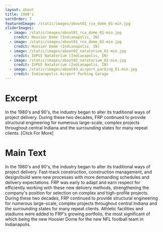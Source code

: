 ```yaml
---
layout: about
title: 1980's
sortOrder: 7
featuredImage: /static/images/about01_rca_dome_01-min.jpg
sliderImages:
  - image: /static/images/about01_rca_dome_01-min.jpg
    credit: Hoosier Dome (Indianapolis, IN)
  - image: /static/images/about01_rca_dome_02-min.jpg
    credit: Hoosier Dome (Indianapolis, IN)
  - image: /static/images/about02_natatorium_01-min.jpg
    credit: IUPUI Natatorium (Indianapolis, IN)
  - image: /static/images/about02_natatorium_02-min.jpg
    credit: IUPUI Natatorium (Indianapolis, IN)
  - image: /static/images/about03_airport_parking_01-min.jpg
    credit: Indianapolis Airport Parking Garage
---
```

# Excerpt
In the 1980's and 90's, the industry began to alter its traditional ways of project delivery. During these two decades, FRP continued to provide structural engineering for numerous large-scale, complex projects throughout central Indiana and the surrounding states for many repeat clients. [Click For More]

# Main Text
In the 1980's and 90's, the industry began to alter its traditional ways of project delivery. Fast-track construction, construction management, and design/build were new processes with more demanding schedules and delivery expectations.  FRP was early to adapt and earn respect for efficiently working with these new delivery methods, strengthening the company's position for selection on complex and high-profile projects.  During these two decades, FRP continued to provide structural engineering for numerous large-scale, complex projects throughout central Indiana and the surrounding states for many repeat clients. Athletic facilities and stadiums were added to FRP's growing portfolio, the most significant of which being the new Hoosier Dome for the new NFL football team in Indianapolis.





















































